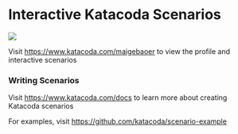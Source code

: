 # Interactive Katacoda Scenarios

[![](http://shields.katacoda.com/katacoda/maigebaoer/count.svg)](https://www.katacoda.com/maigebaoer "Get your profile on Katacoda.com")

Visit https://www.katacoda.com/maigebaoer to view the profile and interactive scenarios

### Writing Scenarios
Visit https://www.katacoda.com/docs to learn more about creating Katacoda scenarios

For examples, visit https://github.com/katacoda/scenario-example
